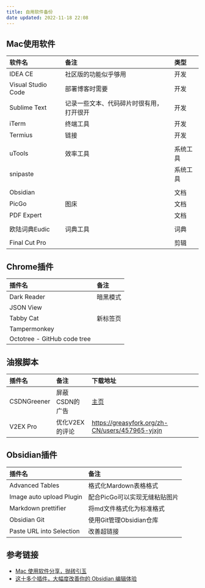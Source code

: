 ```yaml
---
title: 自用软件备份
date updated: 2022-11-18 22:08
---
```


## Mac使用软件

| 软件名                | 备注                   | 类型   |
| :----------------- | :------------------- | :--- |
| IDEA CE            | 社区版的功能似乎够用           | 开发   |
| Visual Studio Code | 部署博客时需要              | 开发   |
| Sublime Text       | 记录一些文本、代码碎片时很有用，打开很开 | 开发   |
| iTerm              | 终端工具                 | 开发   |
| Termius            | 链接                   | 开发   |
|                    |                      |      |
| uTools             | 效率工具                 | 系统工具 |
| snipaste           |                      | 系统工具 |
|                    |                      |      |
| Obsidian           |                      | 文档   |
| PicGo              | 图床                   | 文档   |
| PDF Expert         |                      | 文档   |
|                    |                      |      |
| 欧陆词典Eudic          | 词典工具                 | 词典   |
|                    |                      |      |
| Final Cut Pro      |                      | 剪辑   |

## Chrome插件

| 插件名                         | 备注   |
| :-------------------------- | :--- |
| Dark Reader                 | 暗黑模式 |
| JSON View                   |      |
| Tabby Cat                   | 新标签页 |
| Tampermonkey                |      |
| Octotree - GitHub code tree |      |

## 油猴脚本

| 插件名         | 备注        | 下载地址                                                                                 |
| :---------- | :-------- | :----------------------------------------------------------------------------------- |
| CSDNGreener | 屏蔽CSDN的广告 | [主页](https://openuserjs.org/scripts/AdlerED/%E6%9C%80%E5%BC%BA%E7%9A%84%E8%80%81%E7) |
| V2EX Pro    | 优化V2EX的评论 | <https://greasyfork.org/zh-CN/users/457965-yjxjn>                                    |

## Obsidian插件

| 插件名                      | 备注                |
| :----------------------- | :---------------- |
| Advanced Tables          | 格式化Mardown表格格式    |
| Image auto upload Plugin | 配合PicGo可以实现无缝粘贴图片 |
| Markdown prettifier      | 将md文件格式化为标准格式     |
| Obsidian Git             | 使用Git管理Obsidian仓库 |
| Paste URL into Selection | 改善超链接             |

## 参考链接

- [ Mac 使用软件分享，抛砖引玉](https://www.v2ex.com/t/894110)
- [这十多个插件，大幅度改善你的 Obsidian 编辑体验](https://sspai.com/post/68394)
